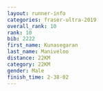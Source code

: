 ```yaml
---
layout: runner-info 
categories: fraser-ultra-2019 
overall_rank: 10
rank: 10
bib: 2222
first_name: Kunasegaran
last_name: Maniveloo
distance: 22KM
category: 22KM
gender: Male
finish_time: 2-38-02
---
```

